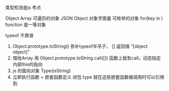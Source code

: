 类型检测是js 考点

<!-- new Array() -->
Object
Array 可遍历的对象
JSON Object 对象字面量 可枚举的对象 for(key in )
function 是一等对象

typeof 不靠谱

1. Object.prototype.toString()
  弥补typeof半吊子， []
  返回值 "[object object]"
2. 借给Array 用
  Object.prototype.toString.call([])
  函数上就有call，动态指定内部this的指向
3. js 的面向对象
  Type{isString}
4. 立即执行函数 + 嵌套函数定义 闭包
  type 就在这些嵌套函数被调用时可以引用到